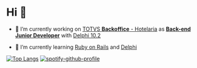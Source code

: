 # Hi 🤙

- 🔧 I’m currently working on [TOTVS **Backoffice** - Hotelaria][link_totvs] as [**Back-end Junior Developer**][linkedin] with [Delphi 10.2][delphi_projects]

- 📔 I’m currently learning [Ruby on Rails][ruby_projects] and [Delphi][delphi_projects]

[![Top Langs](https://github-readme-stats.vercel.app/api/top-langs/?username=henrique-souza&theme=ayu-mirage&layout=compact&langs_count=10&hide=HTML,Batchfile,CSS,Typescript,Less,Cmake,Swift)](https://github.com/henrique-souza?tab=repositories) [![spotify-github-profile][spotify]](https://github.com/kittinan/spotify-github-profile)

[linkedin]: https://www.linkedin.com/in/riquehen
[link_totvs]: https://www.totvs.com/hospitalidade/produtos/?nowprocket=1
[spotify]: https://spotify-github-profile.vercel.app/api/view?uid=22aaqwnwsca3lv62n6lido44i&cover_image=true&theme=natemoo-re&show_offline=true&bar_color=000000&bar_color_cover=true
[ruby_projects]: https://github.com/henrique-souza?tab=repositories&q=&type=&language=ruby&sort=
[delphi_projects]: https://github.com/henrique-souza/delphi_exercises

